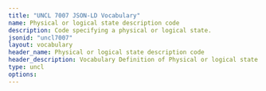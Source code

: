 ```yaml
---
title: "UNCL 7007 JSON-LD Vocabulary"
name: Physical or logical state description code
description: Code specifying a physical or logical state.
jsonid: "uncl7007"
layout: vocabulary
header_name: Physical or logical state description code
header_description: Vocabulary Definition of Physical or logical state description code semantics in HTML format. JSON-LD format is available at [uncl7007.jsonld](/vocabulary/uncl7007.jsonld)
type: uncl
options:
---
```

